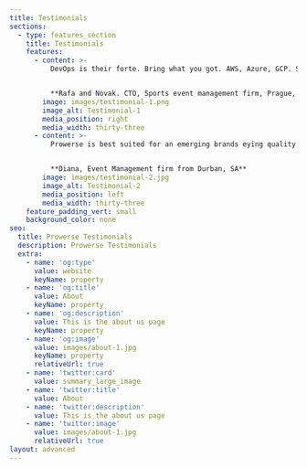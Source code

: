 ```yaml
---
title: Testimonials
sections:
  - type: features_section
    title: Testimonials
    features:
      - content: >-
          DevOps is their forte. Bring what you got. AWS, Azure, GCP. Strong technical acumen. In other terms, it's like a tennis player with qualities of Fed, Rafa and Novak. CTO, Sports event management firm, Prague, Czechia


          **Rafa and Novak. CTO, Sports event management firm, Prague, Czechia**
        image: images/testimonial-1.png
        image_alt: Testimonial-1
        media_position: right
        media_width: thirty-three
      - content: >-
          Prowerse is best suited for an emerging brands eying quality deliveries at optimum costs. Glad we found them. Can't speak higher of any other brand.


          **Diana, Event Management firm from Durban, SA**
        image: images/testimonial-2.jpg
        image_alt: Testimonial-2
        media_position: left
        media_width: thirty-three
    feature_padding_vert: small
    background_color: none
seo:
  title: Prowerse Testimonials
  description: Prowerse Testimonials
  extra:
    - name: 'og:type'
      value: website
      keyName: property
    - name: 'og:title'
      value: About
      keyName: property
    - name: 'og:description'
      value: This is the about us page
      keyName: property
    - name: 'og:image'
      value: images/about-1.jpg
      keyName: property
      relativeUrl: true
    - name: 'twitter:card'
      value: summary_large_image
    - name: 'twitter:title'
      value: About
    - name: 'twitter:description'
      value: This is the about us page
    - name: 'twitter:image'
      value: images/about-1.jpg
      relativeUrl: true
layout: advanced
---
```

